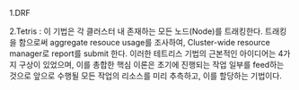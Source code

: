 1.DRF



2.Tetris
  : 이 기법은 각 클러스터 내 존재하는 모든 노드(Node)를 트래킹한다. 트래킹을 함으로써 aggregate resouce usage를 조사하여,
  Cluster-wide resource manager로 report를 submit 한다.
  이러한 테트리스 기법의 근본적인 아이디어는 4가지 구상이 있었으며, 이를 총합한 핵심 이론은 초기에 진행되는 작업 일부를 feed하는 것으로
  앞으로 수행될 모든 작업의 리소스를 미리 추측하고, 이를 할당하는 기법이다.
  
